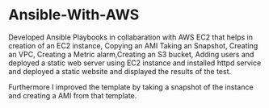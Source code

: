 # Ansible-With-AWS
Developed Ansible Playbooks in collabaration with AWS EC2 that helps in creation of an EC2 instance, Copying an AMI Taking an Snapshot, Creating an VPC, Creating a Metric alarm,Creating an S3 bucket, Adding users and deployed a static web server using EC2 instance and 
installed httpd service and deployed a static website and displayed the results of the test.

Furthermore I improved the template by taking a snapshot of the instance and creating a AMI from that template.
